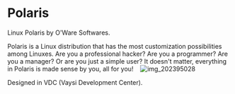 # Polaris

Linux Polaris by O'Ware Softwares.

Polaris is a Linux distribution that has the most customization possibilities among Linuxes.
Are you a professional hacker? Are you a programmer? Are you a manager? Or are you just a simple user? It doesn't matter, everything in Polaris is made sense by you, all for you!
‌
‌
‌
![img_202395028](https://github.com/OWareSoftwares/Polaris/assets/146895490/80d63662-7462-4b66-8a5d-b48684768c2c)

Designed in VDC (Vaysi Development Center).

